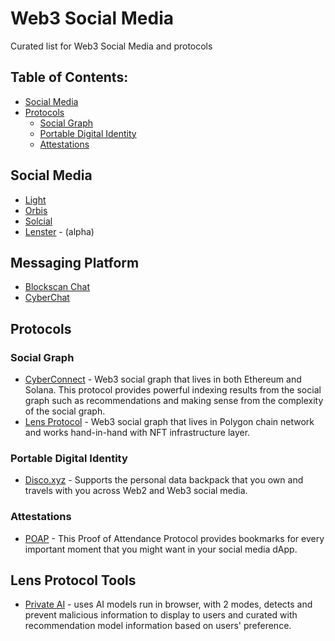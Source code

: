 # Web3 Social Media

Curated list for Web3 Social Media and protocols

## Table of Contents:

- [Social Media](#social-media)
- [Protocols](#protocol)
  - [Social Graph](#social-graph)
  - [Portable Digital Identity](#portable-digital-identity)
  - [Attestations](#attestations)

## Social Media
- [Light](https://light.so/)
- [Orbis](https://orbis.club/)
- [Solcial](https://solcial.io/)
- [Lenster](https://alpha.lenster.xyz/) - (alpha)

## Messaging Platform
- [Blockscan Chat](https://chat.blockscan.com/)
- [CyberChat](https://www.cyberch.at/)

## Protocols
### Social Graph
- [CyberConnect](https://cyberconnect.me/) - Web3 social graph that lives in both Ethereum and Solana. This protocol provides powerful indexing results from the social graph such as recommendations and making sense from the complexity of the social graph.
- [Lens Protocol](https://lens.dev/) - Web3 social graph that lives in Polygon chain network and works hand-in-hand with NFT infrastructure layer.

### Portable Digital Identity
- [Disco.xyz](https://www.disco.xyz/) - Supports the personal data backpack that you own and travels with you across Web2 and Web3 social media.

### Attestations
- [POAP](https://poap.xyz/) - This Proof of Attendance Protocol provides bookmarks for every important moment that you might want in your social media dApp.

## Lens Protocol Tools
- [Private AI](https://github.com/sicongzhao/LFGrow-ML) - uses AI models run in browser, with 2 modes, detects and prevent malicious information to display to users and curated with recommendation model information based on users' preference.
